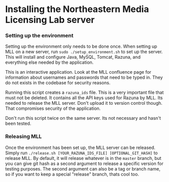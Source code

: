 # Installing the Northeastern Media Licensing Lab server

### Setting up the environment
Setting up the environment only needs to be done once. When setting up MLL
on a new server, run `sudo ./setup_environment.sh` to set up the server.
This will install and configure Java, MySQL, Tomcat, Razuna, and everything 
else needed by the application. 

This is an interactive application. Look at the MLL confluence page 
for information about usernames and passwords that need to be typed in. They
do not exists in the codebase for security reasons.

Running this script creates a `razuna_ids` file. This is a very important file that
must not be deleted. It contains all the API keys used for Razuna by MLL. Its needed
to release the MLL server. Don't upload it to version control though. That compromises 
security of the application.

Don't run this script twice on the same server. Its not necessary and hasn't been
tested.

### Releasing MLL
Once the environment has been set up, the MLL server can be released. 
Simply run `./release.sh [YOUR_RAZUNA_IDS_FILE] [OPTIONAL_GIT_HASH]` to
release MLL. By default, it will release whatever is in the `master` branch,
but you can give git hash as a second argument to release a specific version
for testing purposes. The second argument can also be a tag or branch name,
so if you want to keep a special "release" branch, thats cool too.

